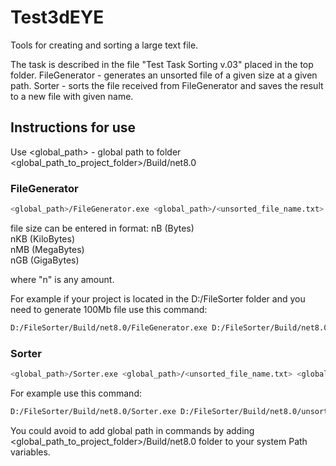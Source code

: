 # Test3dEYE

Tools for creating and sorting a large text file.

The task is described in the file "Test Task Sorting v.03" placed in the top folder.
FileGenerator - generates an unsorted file of a given size at a given path.
Sorter - sorts the file received from FileGenerator and saves the result to a new file with given name.

## Instructions for use

Use <global_path> - global path to folder  <global_path_to_project_folder>/Build/net8.0

### FileGenerator

```bash
<global_path>/FileGenerator.exe <global_path>/<unsorted_file_name.txt> <file_size>
```
file size can be entered in format:
nB (Bytes)  
nKB (KiloBytes)  
nMB (MegaBytes)  
nGB (GigaBytes)

where "n" is any amount.

For example if your project is located in the D:/FileSorter folder and you need to generate 100Mb file use this command:

```bash
D:/FileSorter/Build/net8.0/FileGenerator.exe D:/FileSorter/Build/net8.0/unsorted.txt 100Mb
```

### Sorter 

```bash
<global_path>/Sorter.exe <global_path>/<unsorted_file_name.txt> <global_path>/<sorted_file_name.txt><file_size>
```
For example use this command:

```bash
D:/FileSorter/Build/net8.0/Sorter.exe D:/FileSorter/Build/net8.0/unsorted.txt D:/FileSorter/Build/net8.0/sorted.txt
```

You could avoid to add global path in commands by adding <global_path_to_project_folder>/Build/net8.0 folder to your system Path variables.  